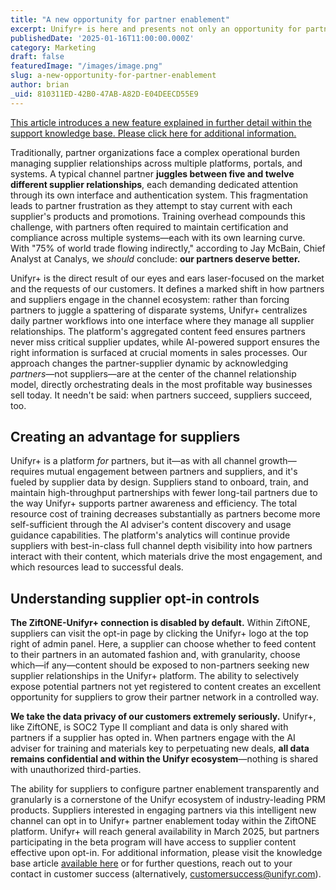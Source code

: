 ```yaml
---
title: "A new opportunity for partner enablement"
excerpt: Unifyr+ is here and presents not only an opportunity for partners to streamline multi-supplier engagement workflows, but for suppliers to enable their partners.
publishedDate: '2025-01-16T11:00:00.000Z'
category: Marketing
draft: false
featuredImage: "/images/image.png"
slug: a-new-opportunity-for-partner-enablement
author: brian
_uid: 810311ED-42B0-47AB-A82D-E04DEECD55E9
---
```


[This article introduces a new feature explained in further detail within the support knowledge base. Please click here for additional information.](https://ziftoneadmin.zendesk.com/hc/en-us/articles/360045514172-2025-Updates)

Traditionally, partner organizations face a complex operational burden managing supplier relationships across multiple platforms, portals, and systems. A typical channel partner **juggles between five and twelve different supplier relationships**, each demanding dedicated attention through its own interface and authentication system. This fragmentation leads to partner frustration as they attempt to stay current with each supplier's products and promotions. Training overhead compounds this challenge, with partners often required to maintain certification and compliance across multiple systems—each with its own learning curve. With "75% of world trade flowing indirectly," according to Jay McBain, Chief Analyst at Canalys, we _should_ conclude: **our partners deserve better.**

Unifyr+ is the direct result of our eyes and ears laser-focused on the market and the requests of our customers. It defines a marked shift in how partners and suppliers engage in the channel ecosystem: rather than forcing partners to juggle a spattering of disparate systems, Unifyr+ centralizes daily partner workflows into one interface where they manage all supplier relationships. The platform's aggregated content feed ensures partners never miss critical supplier updates, while AI-powered support ensures the right information is surfaced at crucial moments in sales processes. Our approach changes the partner-supplier dynamic by acknowledging _partners_—not suppliers—are at the center of the channel relationship model, directly orchestrating deals in the most profitable way businesses sell today. It needn't be said: when partners succeed, suppliers succeed, too.

## Creating an advantage for suppliers

Unifyr+ is a platform _for_ partners, but it—as with all channel growth—requires mutual engagement between partners and suppliers, and it's fueled by supplier data by design. Suppliers stand to onboard, train, and maintain high-throughput partnerships with fewer long-tail partners due to the way Unifyr+ supports partner awareness and efficiency. The total resource cost of training decreases substantially as partners become more self-sufficient through the AI adviser's content discovery and usage guidance capabilities. The platform's analytics will continue provide suppliers with best-in-class full channel depth visibility into how partners interact with their content, which materials drive the most engagement, and which resources lead to successful deals.

## Understanding supplier opt-in controls

**The ZiftONE-Unifyr+ connection is disabled by default.** Within ZiftONE, suppliers can visit the opt-in page by clicking the Unifyr+ logo at the top right of admin panel. Here, a supplier can choose whether to feed content to their partners in an automated fashion and, with granularity, choose which—if any—content should be exposed to non-partners seeking new supplier relationships in the Unifyr+ platform. The ability to selectively expose potential partners not yet registered to content creates an excellent opportunity for suppliers to grow their partner network in a controlled way.

**We take the data privacy of our customers extremely seriously.** Unifyr+, like ZiftONE, is SOC2 Type II compliant and data is only shared with partners if a supplier has opted in. When partners engage with the AI adviser for training and materials key to perpetuating new deals, **all data remains confidential and within the Unifyr ecosystem**—nothing is shared with unauthorized third-parties.

The ability for suppliers to configure partner enablement transparently and granularly is a cornerstone of the Unifyr ecosystem of industry-leading PRM products. Suppliers interested in engaging partners via this intelligent new channel can opt in to Unifyr+ partner enablement today within the ZiftONE platform. Unifyr+ will reach general availability in March 2025, but partners participating in the beta program will have access to supplier content effective upon opt-in. For additional information, please visit the knowledge base article [available here](https://ziftoneadmin.zendesk.com/hc/en-us/articles/360045514172-2025-Updates) or for further questions, reach out to your contact in customer success (alternatively, [customersuccess@unifyr.com](mailto:customersuccess@unifyr.com)).
